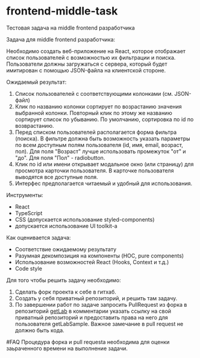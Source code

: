 # frontend-middle-task
Тестовая задача на middle frontend разработчика

Задача для middle frontend разработчика:

Необходимо создать веб-приложение на React, которое отображает список пользователей с возможностью их фильтрации и поиска. Пользователи должны загружаться с сервера, который будет имитирован с помощью JSON-файла на клиентской стороне.

Ожидаемый результат:

1. Список пользователей с соответствующими колонками (см. JSON-файл)
2. Клик по названию колонки сортирует по возрастанию значения выбранной колонки. Повторный клик по этому же названию сортирует список по убыванию. По умолчанию, сортировка по id по возврастанию.
3. Перед списком пользователей располагается форма фильтра (поиска). В фильтре должна быть возможность указать параметры по всем доступным полям пользователя (id, имя, email, возраст, пол). Для поля "Возраст" лучше использовать промежуток "от" и "до". Для поля "Пол" - radiobutton.
4. Клик по id или имени открывает модальное окно (или страницу) для просмотра карточки пользователя. В карточке пользователя выводятся все доступные поля.
5. Интерфес предполагается читаемый и удобный для использования.

Инструменты:

* React
* TypeScript
* CSS (допускается использование styled-components)
* допускается использование UI toolkit-а

Как оценивается задача:
* Соответствие ожидаемому результату
* Разумная декомпозиция на компоненты (HOC, pure components)
* Использование возможностей React (Hooks, Context и т.д.)
* Code style

Для того чтобы решить задачу необходимо:
1. Cделать форк проекта к себе в гитхаб.
2. Создать у себя приватный репозиторий, и решить там задачу.
3. По завершении работ по задаче запросить PullRequest из форка в репозиторий [getLab](https://github.com/getLabSample/frontend-middle-task) в комментарии указать ссылку на свой приватный репозиторий и предоставить права на него для пользователя getLabSample. Важное замечание в pull request не должно быть кода.

#FAQ
Процедура форка и pull requesta необходима для оценки заьраченного времени на выполнение задачи.
